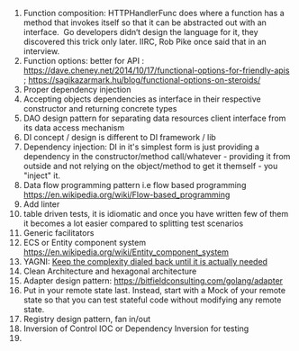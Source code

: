 
1. Function composition: HTTPHandlerFunc does where a function has a method that invokes itself so that it can be abstracted out with an interface.  Go developers didn‘t design the language for it, they discovered this trick only later. IIRC, Rob Pike once said that in an interview.
2. Function options: better for API : https://dave.cheney.net/2014/10/17/functional-options-for-friendly-apis ; https://sagikazarmark.hu/blog/functional-options-on-steroids/
3. Proper dependency injection
4. Accepting objects dependencies as interface in their respective constructor and returning concrete types
5. DAO design pattern for separating data resources client interface from its data access mechanism
6. DI concept / design is different to DI framework / lib
7. Dependency injection: DI in it's simplest form is just providing a dependency in the constructor/method call/whatever - providing it from outside and not relying on the object/method to get it themself - you "inject" it.
8. Data flow programming pattern i.e flow based programming https://en.wikipedia.org/wiki/Flow-based_programming
9. Add linter
10. table driven tests, it is idiomatic and once you have written few of them it becomes a lot easier compared to splitting test scenarios
11. Generic facilitators
12. ECS or Entity component system https://en.wikipedia.org/wiki/Entity_component_system
13. YAGNI: [Keep the complexity dialed back until it is actually needed](https://google.github.io/styleguide/go/guide#principles)
14. Clean Architecture and hexagonal architecture
15. Adapter design pattern: https://bitfieldconsulting.com/golang/adapter
16. Put in your remote state last. Instead, start with a Mock of your remote state so that you can test stateful code without modifying any remote state.
17. Registry design pattern, fan in/out 
18. Inversion of Control IOC or Dependency Inversion for testing
19. 
